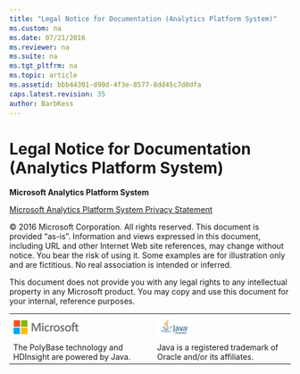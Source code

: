 ```yaml
---
title: "Legal Notice for Documentation (Analytics Platform System)"
ms.custom: na
ms.date: 07/21/2016
ms.reviewer: na
ms.suite: na
ms.tgt_pltfrm: na
ms.topic: article
ms.assetid: bbb44301-d90d-4f3e-8577-8dd45c7d0dfa
caps.latest.revision: 35
author: BarbKess
---
```

# Legal Notice for Documentation (Analytics Platform System)
**Microsoft Analytics Platform System**  
  
[Microsoft Analytics Platform System Privacy Statement](http://go.microsoft.com/fwlink/?LinkId=400902)  
  
© 2016 Microsoft Corporation. All rights reserved. This document is provided “as-is”. Information and views expressed in this document, including URL and other Internet Web site references, may change without notice. You bear the risk of using it. Some examples are for illustration only and are fictitious. No real association is intended or inferred.  
  
This document does not provide you with any legal rights to any intellectual property in any Microsoft product. You may copy and use this document for your internal, reference purposes.  
  
|||  
|-|-|  
|![Microsoft Logo](../../mpp/about/media/APS_MS_Logo_for_legal.png "APS_MS_Logo_for_legal")|![Java Logo](../../mpp/about/media/APS_Java_Logo_for_legal.png "APS_Java_Logo_for_legal")|  
|The PolyBase technology and HDInsight are powered by Java.|Java is a registered trademark of Oracle and/or its affiliates.|  
  

